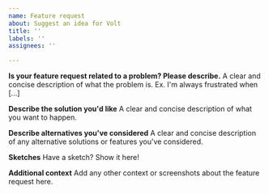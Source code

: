 ```yaml
---
name: Feature request
about: Suggest an idea for Volt
title: ''
labels: ''
assignees: ''

---
```


**Is your feature request related to a problem? Please describe.**
A clear and concise description of what the problem is. Ex. I'm always frustrated when [...]

**Describe the solution you'd like**
A clear and concise description of what you want to happen.

**Describe alternatives you've considered**
A clear and concise description of any alternative solutions or features you've considered.

**Sketches**
Have a sketch? Show it here!

**Additional context**
Add any other context or screenshots about the feature request here.
